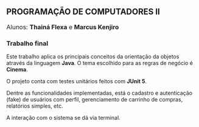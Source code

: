 ## PROGRAMAÇÃO DE COMPUTADORES II

<p style="font-size: 16px">Alunos: <b>Thainá Flexa</b> e <b>Marcus Kenjiro</b></p>

### Trabalho final

Este trabalho aplica os principais conceitos da orientação da objetos através da linguagem **Java**. O tema escolhido para as regras de negócio é **Cinema**.

O projeto conta com testes unitários feitos com **JUnit 5**.

Dentre as funcionalidades implementadas, está o cadastro e autenticação (fake) de usuários com perfil, gerenciamento de carrinho de compras, relatórios simples, etc.

A interação com o sistema se dá via terminal.

